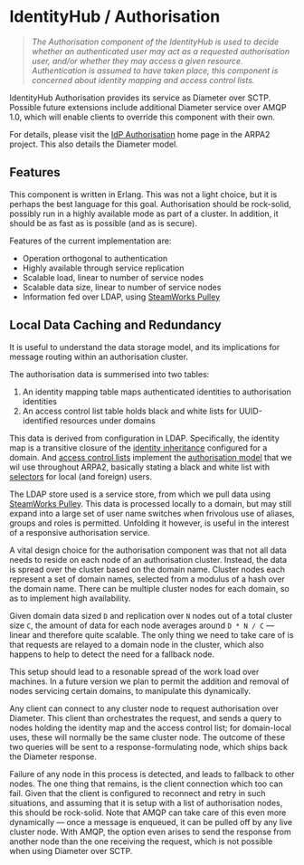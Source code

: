 # IdentityHub / Authorisation

> *The Authorisation component of the IdentityHub is used
> to decide whether an authenticated user may act as a
> requested authorisation user, and/or whether they may
> access a given resource.  Authentication is assumed to
> have taken place, this component is concerned about
> identity mapping and access control lists.*

IdentityHub Authorisation provides its service as Diameter
over SCTP.  Possible future extensions include additional
Diameter service over AMQP 1.0, which will enable clients
to override this component with their own.

For details, please visit the
[IdP Authorisation](http://idp.arpa2.net/authz.html)
home page in the ARPA2 project.  This also details the
Diameter model.


## Features

This component is written in Erlang.  This was not a light
choice, but it is perhaps the best language for this goal.
Authorisation should be rock-solid, possibly run in a
highly available mode as part of a cluster.  In addition,
it should be as fast as is possible (and as is secure).

Features of the current implementation are:

  * Operation orthogonal to authentication
  * Highly available through service replication
  * Scalable load, linear to number of service nodes
  * Scalable data size, linear to number of service nodes
  * Information fed over LDAP, using
    [SteamWorks Pulley](http://steamworks.arpa2.net/pulley.html)


## Local Data Caching and Redundancy

It is useful to understand the data storage model, and its
implications for message routing within an authorisation
cluster.

The authorisation data is summerised into two tables:

 1. An identity mapping table maps authenticated identities
    to authorisation identities
 2. An access control list table holds black and white lists
    for UUID-identified resources under domains

This data is derived from configuration in LDAP.  Specifically,
the identity map is a transitive closure of the
[identity inheritance](http://internetwide.org/blog/2016/12/18/id-6-inheritance.html)
configured for a domain.  And
[access control lists](http://donai.arpa2.net/acl.html)
implement the
[authorisation model](http://idp.arpa2.net/model.html)
that we wil use throughout ARPA2, basically stating a
black and white list with
[selectors](http://donai.arpa2.net/selector.html)
for local (and foreign) users.

The LDAP store used is a service store, from which we pull
data using
[SteamWorks Pulley](http://steamworks.arpa2.net/pulley.html).
This data is processed locally to a domain, but may still
expand into a large set of user name switches when frivolous
use of aliases, groups and roles is permitted.  Unfolding it
however, is useful in the interest of a responsive authorisation
service.

A vital design choice for the authorisation component was that
not all data needs to reside on each node of an authorisation
cluster.  Instead, the data is spread over the cluster based
on the domain name.  Cluster nodes each represent a set of
domain names, selected from a modulus of a hash over
the domain name.  There can be multiple cluster nodes for
each domain, so as to implement high availability.

Given domain data sized `D` and replication over `N` nodes
out of a total cluster size `C`, the amount of data for
each node averages around `D * N / C` &mdash; linear and
therefore quite scalable.  The only thing we need to take
care of is that requests are relayed to a domain node in
the cluster, which also happens to help to detect the need
for a fallback node.

This setup should lead to a resonable spread of the work load
over machines.  In a future version we plan to permit the
addition and removal of nodes servicing certain domains, to
manipulate this dynamically.

Any client can connect to any cluster node to request
authorisation over Diameter.  This client than orchestrates
the request, and sends a query to nodes holding the identity
map and the access control list; for domain-local uses, these
will normally be the same cluster node.  The outcome of these
two queries will be sent to a response-formulating node,
which ships back the Diameter response.

Failure of any node in this process is detected, and leads
to fallback to other nodes.  The one thing that remains, is
the client connection which too can fail.  Given that the
client is configured to reconnect and retry in such situations,
and assuming that it is setup with a list of authorisation
nodes, this should be rock-solid.  Note that AMQP can take
care of this even more dynamically &mdash; once a message is
enqueued, it can be pulled off by any live cluster node.
With AMQP, the option even arises to send the response from
another node than the one receiving the request, which is
not possible when using Diameter over SCTP.

